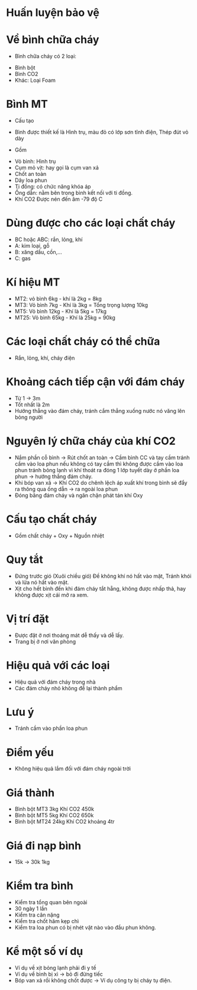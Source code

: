 # Huấn luyện bảo vệ

# Về bình chữa cháy
- Bình chữa cháy có 2 loại:
+ Bình bột
+ Bình CO2
+ Khác: Loại Foam

# Bình MT
- Cấu tạo
+ Bình được thiết kế là Hình trụ, màu đỏ có lớp sơn tĩnh điện, Thép đút vỏ dày
- Gồm
+ Vỏ bình: Hình trụ
+ Cụm mỏ vịt: hay gọi là cụm van xả
+ Chốt an toàn
+ Dây loa phun
+ Ti đồng: có chức năng khóa áp
+ Ống dẫn: nằm bên trong bình kết nối với ti đồng.
+ Khí CO2 Được nén đến âm  -79 độ C


# Dùng được cho các loại chất cháy
- BC hoặc ABC: rắn, lỏng, khí
- A: kim loại, gỗ
- B: xăng dầu, cồn,...
- C: gas

# Kí hiệu MT
- MT2: vỏ bình 6kg - khí là 2kg = 8kg
- MT3: Vỏ bình 7kg - Khí là 3kg = Tổng trọng lượng 10kg
- MT5: Vỏ bình 12kg - Khí là 5kg = 17kg
- MT25: Vỏ bình 65kg - Khí là 25kg = 90kg

# Các loại chất cháy có thể chữa
- Rắn, lỏng, khí, cháy điện

# Khoảng cách tiếp cận với đám cháy
- Từ 1 -> 3m
- Tốt nhất là 2m
- Hướng thẳng vào đám cháy, tránh cắm thẳng xuống nước nó văng lên bỏng người

# Nguyên lý chữa cháy của khí CO2
- Nắm phần cỗ bình -> Rút chốt an toàn -> Cầm bình CC và tay cầm tránh cầm vào loa phun nếu không có tay cầm thì không được cầm vào loa phun tránh bỏng lạnh vì khí thoát ra đóng 1 lớp tuyết dày ở phần loa phun -> hướng thẳng đám cháy.
- Khi bóp van xã -> Khí CO2 do chênh lệch áp xuất khí trong bình sẽ đẩy ra thông qua ống dẫn -> ra ngoài loa phun
- Đóng băng đám cháy và ngăn chặn phát tán khí Oxy

# Cấu tạo chất cháy
- Gồm chất cháy + Oxy + Nguồn nhiệt

# Quy tắt
- Đứng trước gió (Xuôi chiều gió) Đề không khí nó hất vào mặt, Tránh khói và lửa nó hất vào mặt.
- Xịt cho hết bình đến khi đám cháy tắt hẵng, không được nhấp thả, hay không được xịt cái mở ra xem.

# Vị trí đặt
- Được đặt ở nơi thoáng mát dễ thấy và dễ lấy.
- Trang bị ở nơi văn phòng

# Hiệu quả với các loại
- Hiệu quả với đám cháy trong nhà
- Các đám cháy nhỏ không để lại thành phẩm

# Lưu ý
- Tránh cầm vào phần loa phun

# Điểm yếu
- Không hiệu quả lắm đối với đám cháy ngoài trời

# Giá thành
- Bình bột MT3 3kg Khí CO2 450k
- Bình bột MT5 5kg Khí CO2 650k
- Bình bột MT24 24kg Khí CO2 khoảng 4tr

# Giá đi nạp bình
- 15k -> 30k 1kg

# Kiểm tra bình
- Kiểm tra tổng quan bên ngoài
- 30 ngày 1 lần
- Kiểm tra cân nặng
- Kiểm tra chốt hãm kẹp chì
- Kiểm tra loa phun có bị nhét vật nào vào đầu phun không.

# Kể một số ví dụ
- Ví dụ về xịt bỏng lạnh phải đi y tế
- Ví dụ về bình bị xì -> bỏ đi đừng tiếc
- Bóp van xả rồi không chốt được -> Ví dụ công ty bị cháy tụ điện.



